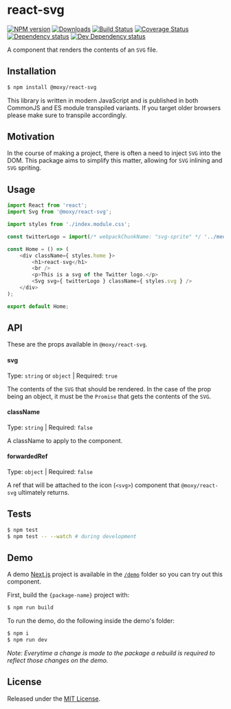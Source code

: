 # react-svg

[![NPM version][npm-image]][npm-url] [![Downloads][downloads-image]][npm-url] [![Build Status][build-status-image]][build-status-url] [![Coverage Status][codecov-image]][codecov-url] [![Dependency status][david-dm-image]][david-dm-url] [![Dev Dependency status][david-dm-dev-image]][david-dm-dev-url]

[npm-url]:https://npmjs.org/package/@moxy/react-svg
[downloads-image]:https://img.shields.io/npm/dm/@moxy/react-svg.svg
[npm-image]:https://img.shields.io/npm/v/@moxy/react-svg.svg
[build-status-url]:https://github.com/moxystudio/react-svg/actions
[build-status-image]:https://img.shields.io/github/workflow/status/moxystudio/react-svg/Node%20CI/master
[codecov-url]:https://codecov.io/gh/moxystudio/react-svg
[codecov-image]:https://img.shields.io/codecov/c/github/moxystudio/react-svg/master.svg
[david-dm-url]:https://david-dm.org/moxystudio/react-svg
[david-dm-image]:https://img.shields.io/david/moxystudio/react-svg.svg
[david-dm-dev-url]:https://david-dm.org/moxystudio/react-svg?type=dev
[david-dm-dev-image]:https://img.shields.io/david/dev/moxystudio/react-svg.svg

A component that renders the contents of an `SVG` file.

## Installation

```sh
$ npm install @moxy/react-svg
```

This library is written in modern JavaScript and is published in both CommonJS and ES module transpiled variants. If you target older browsers please make sure to transpile accordingly.

## Motivation

In the course of making a project, there is often a need to inject `SVG` into the DOM. This package aims to simplify this matter, allowing for `SVG` inlining and `SVG` spriting.

## Usage

```js
import React from 'react';
import Svg from '@moxy/react-svg';

import styles from './index.module.css';

const twitterLogo = import(/* webpackChunkName: "svg-sprite" */ '../media/twitter.inline.svg');

const Home = () => (
    <div className={ styles.home }>
        <h1>react-svg</h1>
        <br />
        <p>This is a svg of the Twitter logo.</p>
        <Svg svg={ twitterLogo } className={ styles.svg } />
    </div>
);

export default Home;
```

## API

These are the props available in `@moxy/react-svg`.

#### svg

Type: `string` or `object` | Required: `true`

The contents of the `SVG` that should be rendered. 
In the case of the prop being an object, it must be the `Promise` that gets the contents of the `SVG`.

#### className

Type: `string` | Required: `false`

A className to apply to the component.

#### forwardedRef

Type: `object` | Required: `false`

A ref that will be attached to the icon (`<svg>`) component that `@moxy/react-svg` ultimately returns.

## Tests

```sh
$ npm test
$ npm test -- --watch # during development
```
## Demo

A demo [Next.js](https://nextjs.org/) project is available in the [`/demo`](./demo) folder so you can try out this component.

First, build the `{package-name}` project with:

```sh
$ npm run build
```

To run the demo, do the following inside the demo's folder:

```sh
$ npm i
$ npm run dev
```

*Note: Everytime a change is made to the package a rebuild is required to reflect those changes on the demo.*

## License

Released under the [MIT License](./LICENSE).